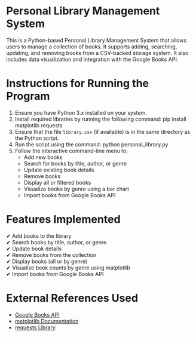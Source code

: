Personal Library Management System
===============================

This is a Python-based Personal Library Management System that allows users to manage a collection of books. It supports adding, searching, updating, and removing books from a CSV-backed storage system. It also includes data visualization and integration with the Google Books API.

Instructions for Running the Program
===============================

1. Ensure you have Python 3.x installed on your system.
2. Install required libraries by running the following command:
   pip install matplotlib requests
3. Ensure that the file `library.csv` (if available) is in the same directory as the Python script.
4. Run the script using the command:
   python personal_library.py
5. Follow the interactive command-line menu to:
   - Add new books
   - Search for books by title, author, or genre
   - Update existing book details
   - Remove books
   - Display all or filtered books
   - Visualize books by genre using a bar chart
   - Import books from Google Books API

Features Implemented
===============================

✔ Add books to the library  
✔ Search books by title, author, or genre  
✔ Update book details  
✔ Remove books from the collection  
✔ Display books (all or by genre)  
✔ Visualize book counts by genre using matplotlib  
✔ Import books from Google Books API  

External References Used
===============================

- [Google Books API](https://developers.google.com/books)
- [matplotlib Documentation](https://matplotlib.org/stable/index.html)
- [requests Library](https://docs.python-requests.org/en/latest/)

